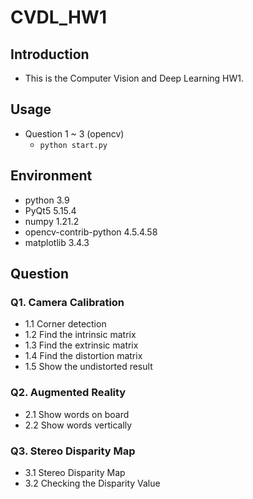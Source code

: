 # CVDL_HW1
## Introduction
* This is the Computer Vision and Deep Learning HW1.

## Usage
* Question 1 ~ 3 (opencv)
  * ```python start.py```

## Environment
* python 3.9
* PyQt5 5.15.4
* numpy 1.21.2
* opencv-contrib-python 4.5.4.58
* matplotlib 3.4.3

## Question
### Q1. Camera Calibration
* 1.1 Corner detection 
* 1.2 Find the intrinsic matrix 
* 1.3 Find the extrinsic matrix 
* 1.4 Find the distortion matrix
* 1.5 Show the undistorted result

### Q2. Augmented Reality
* 2.1 Show words on board
* 2.2 Show words vertically

### Q3. Stereo Disparity Map
* 3.1 Stereo Disparity Map
* 3.2 Checking the Disparity Value

